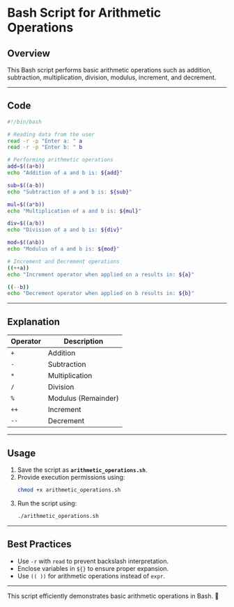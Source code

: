 # **Bash Script for Arithmetic Operations**

## **Overview**
This Bash script performs basic arithmetic operations such as addition, subtraction, multiplication, division, modulus, increment, and decrement.

---

## **Code**
```bash
#!/bin/bash

# Reading data from the user
read -r -p "Enter a: " a
read -r -p "Enter b: " b

# Performing arithmetic operations
add=$((a+b))
echo "Addition of a and b is: ${add}"

sub=$((a-b))
echo "Subtraction of a and b is: ${sub}"

mul=$((a*b))
echo "Multiplication of a and b is: ${mul}"

div=$((a/b))
echo "Division of a and b is: ${div}"

mod=$((a%b))
echo "Modulus of a and b is: ${mod}"

# Increment and Decrement operations
((++a))
echo "Increment operator when applied on a results in: ${a}"

((--b))
echo "Decrement operator when applied on b results in: ${b}"
```

---

## **Explanation**
| Operator | Description |
|----------|------------|
| `+` | Addition |
| `-` | Subtraction |
| `*` | Multiplication |
| `/` | Division |
| `%` | Modulus (Remainder) |
| `++` | Increment |
| `--` | Decrement |

---

## **Usage**
1. Save the script as **`arithmetic_operations.sh`**.
2. Provide execution permissions using:
   ```bash
   chmod +x arithmetic_operations.sh
   ```
3. Run the script using:
   ```bash
   ./arithmetic_operations.sh
   ```
---

## **Best Practices**
- Use `-r` with `read` to prevent backslash interpretation.
- Enclose variables in `${}` to ensure proper expansion.
- Use `(( ))` for arithmetic operations instead of `expr`.

---

This script efficiently demonstrates basic arithmetic operations in Bash. 🚀
